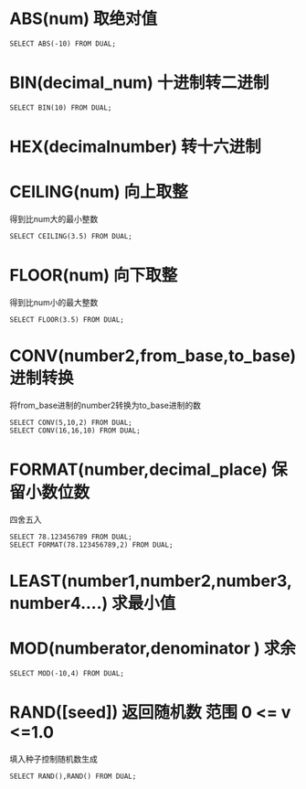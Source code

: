 # ABS(num)  取绝对值
```
SELECT ABS(-10) FROM DUAL;
```
# BIN(decimal_num)  十进制转二进制
```
SELECT BIN(10) FROM DUAL;
```
# HEX(decimalnumber) 转十六进制
# CEILING(num)  向上取整
得到比num大的最小整数
```
SELECT CEILING(3.5) FROM DUAL;
```
# FLOOR(num)  向下取整
得到比num小的最大整数
```
SELECT FLOOR(3.5) FROM DUAL;
```
# CONV(number2,from_base,to_base) 进制转换 
将from_base进制的number2转换为to_base进制的数
```
SELECT CONV(5,10,2) FROM DUAL;
SELECT CONV(16,16,10) FROM DUAL;
```
# FORMAT(number,decimal_place)  保留小数位数
四舍五入
```
SELECT 78.123456789 FROM DUAL;
SELECT FORMAT(78.123456789,2) FROM DUAL;
```
# LEAST(number1,number2,number3,number4....) 求最小值
# MOD(numberator,denominator ) 求余
```
SELECT MOD(-10,4) FROM DUAL;
```
# RAND(\[seed]) 返回随机数 范围 0 <= v <=1.0 
填入种子控制随机数生成
```
SELECT RAND(),RAND() FROM DUAL;
```